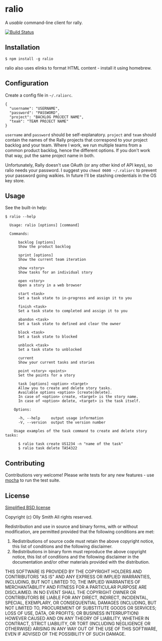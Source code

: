 # ralio

A *usable* command-line client for rally.

[![Build Status](https://travis-ci.org/oesmith/ralio.png)](https://travis-ci.org/oesmith/ralio)


## Installation

    $ npm install -g ralio

ralio also uses elinks to format HTML content - install it using homebrew.

## Configuration

Create a config file in `~/.raliorc`.

    {
      "username": "USERNAME",
      "password": "PASSWORD",
      "project": "BACKLOG PROJECT NAME",
      "team": "TEAM PROJECT NAME"
    }

`username` and `password` should be self-explanatory.  `project` and `team`
should contain the names of the Rally projects that correspond to your project
backlog and your team.  Where I work, we run multiple teams from a common
product backlog, hence the different options.  If you don't work that way,
put the same project name in both.

Unfortunately, Rally doesn't use OAuth (or any other kind of API keys), so
ralio needs your password.  I suggest you `chmod 0600 ~/.raliorc` to prevent
your password going walkies.  In future I'll be stashing credentials in the OS
key store.

## Usage

See the built-in help:

    $ ralio --help

      Usage: ralio [options] [command]

      Commands:

          backlog [options] 
          Show the product backlog
          
          sprint [options] 
          Show the current team iteration
          
          show <story>
          Show tasks for an individual story
          
          open <story>
          Open a story in a web browser
          
          start <task>
          Set a task state to in-progress and assign it to you
          
          finish <task>
          Set a task state to completed and assign it to you
          
          abandon <task>
          Set a task state to defined and clear the owner
          
          block <task>
          Set a task state to blocked
          
          unblock <task>
          Set a task state to unblocked
          
          current 
          Show your current tasks and stories
          
          point <story> <points>
          Set the points for a story
          
          task [options] <option> <target>
          Allow you to create and delete story tasks.
          Available options <option> [create|delete].
          In case of <option> create, <target> is the story name.
          In case of <option> delete, <target> is the task itself.

        Options:

          -h, --help     output usage information
          -V, --version  output the version number

        Usage examples of the task command to create and delete story tasks:

          $ ralio task create US1234 -n "name of the task"
          $ ralio task delete TA54322

## Contributing

Contributions very welcome! Please write tests for any new features - use [mocha](http://visionmedia.github.com/mocha/) to run the test suite.

## License

[Simplified BSD license](http://en.wikipedia.org/wiki/BSD_licenses#2-clause_license_.28.22Simplified_BSD_License.22_or_.22FreeBSD_License.22.29)

Copyright (c) Olly Smith
All rights reserved.

Redistribution and use in source and binary forms, with or without
modification, are permitted provided that the following conditions are met:

1. Redistributions of source code must retain the above copyright notice, this
   list of conditions and the following disclaimer.
2. Redistributions in binary form must reproduce the above copyright notice,
   this list of conditions and the following disclaimer in the documentation
   and/or other materials provided with the distribution.

THIS SOFTWARE IS PROVIDED BY THE COPYRIGHT HOLDERS AND CONTRIBUTORS "AS IS" AND
ANY EXPRESS OR IMPLIED WARRANTIES, INCLUDING, BUT NOT LIMITED TO, THE IMPLIED
WARRANTIES OF MERCHANTABILITY AND FITNESS FOR A PARTICULAR PURPOSE ARE
DISCLAIMED. IN NO EVENT SHALL THE COPYRIGHT OWNER OR CONTRIBUTORS BE LIABLE FOR
ANY DIRECT, INDIRECT, INCIDENTAL, SPECIAL, EXEMPLARY, OR CONSEQUENTIAL DAMAGES
(INCLUDING, BUT NOT LIMITED TO, PROCUREMENT OF SUBSTITUTE GOODS OR SERVICES;
LOSS OF USE, DATA, OR PROFITS; OR BUSINESS INTERRUPTION) HOWEVER CAUSED AND
ON ANY THEORY OF LIABILITY, WHETHER IN CONTRACT, STRICT LIABILITY, OR TORT
(INCLUDING NEGLIGENCE OR OTHERWISE) ARISING IN ANY WAY OUT OF THE USE OF THIS
SOFTWARE, EVEN IF ADVISED OF THE POSSIBILITY OF SUCH DAMAGE.
